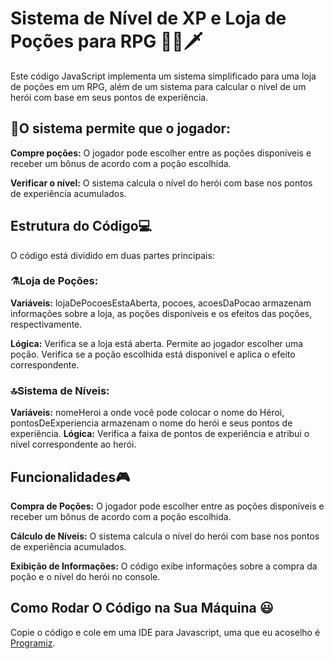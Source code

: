 # Sistema de Nível de XP e Loja de Poções para RPG 📜🐲🗡️

Este código JavaScript implementa um sistema simplificado para uma loja de poções em um RPG, além de um sistema para calcular o nível de um herói com base em seus pontos de experiência. 

## 🧌O sistema permite que o jogador:

**Compre poções:** O jogador pode escolher entre as poções disponíveis e receber um bônus de acordo com a poção escolhida.

**Verificar o nível:** O sistema calcula o nível do herói com base nos pontos de experiência acumulados.

## Estrutura do Código💻
O código está dividido em duas partes principais:

### ⚗️Loja de Poções:

**Variáveis:** lojaDePocoesEstaAberta, pocoes, acoesDaPocao armazenam informações sobre a loja, as poções disponíveis e os efeitos das poções, respectivamente.

**Lógica:**
Verifica se a loja está aberta.
Permite ao jogador escolher uma poção.
Verifica se a poção escolhida está disponível e aplica o efeito correspondente.

### 🔝Sistema de Níveis:

**Variáveis:** nomeHeroi a onde você pode colocar o nome do Héroi, pontosDeExperiencia armazenam o nome do herói e seus pontos de experiência.
**Lógica:**
Verifica a faixa de pontos de experiência e atribui o nível correspondente ao herói.

## Funcionalidades🎮
**Compra de Poções:** O jogador pode escolher entre as poções disponíveis e receber um bônus de acordo com a poção escolhida.

**Cálculo de Níveis:** O sistema calcula o nível do herói com base nos pontos de experiência acumulados.

**Exibição de Informações:** O código exibe informações sobre a compra da poção e o nível do herói no console.

## Como Rodar O Código na Sua Máquina 😃

Copie o código e cole em uma IDE para Javascript, uma que eu acoselho é [Programiz](https://www.programiz.com/javascript/online-compiler/).